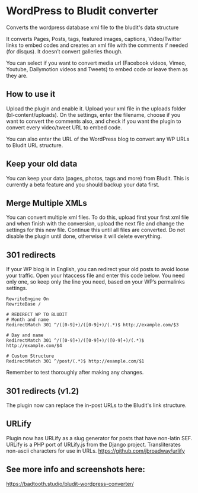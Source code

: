 # WordPress to Bludit converter
Converts the wordpress database xml file to the bludit's data structure

It converts Pages, Posts, tags, featured images, captions, Video/Twitter links to embed codes and creates an xml file 
with the comments if needed (for disqus). It doesn’t convert galleries though. 

You can select if you want to convert media url (Facebook videos, Vimeo, Youtube, Dailymotion videos and Tweets) to embed code 
or leave them as they are.

## How to use it
Upload the plugin and enable it. Upload your xml file in the uploads folder (bl-content/uploads). On the settings, enter the filename, choose if you want to convert the comments also, and check if you want the plugin to convert every video/tweet URL to embed code.

You can also enter the URL of the WordPress blog to convert any WP URLs to Bludit URL structure.

## Keep your old data
You can keep your data (pages, photos, tags and more) from Bludit. This is currently a beta feature and you should backup your data first.

## Merge Multiple XMLs
You can convert multiple xml files. To do this, upload first your first xml file and when finish with the conversion, upload the next file and change the settings for this new file. Continue this until all files are converted. Do not disable the plugin until done, otherwise it will delete everything.

## 301 redirects
If your WP blog is in English, you can redirect your old posts to avoid loose your traffic. Open your htaccess file and enter this code below. You need only one, so keep only the line you need, based on your WP’s permalinks settings.

```
RewriteEngine On
RewriteBase /

# REDIRECT WP TO BLUDIT
# Month and name
RedirectMatch 301 ^/([0-9]+)/([0-9]+)/(.*)$ http://example.com/$3

# Day and name
RedirectMatch 301 ^/([0-9]+)/([0-9]+)/([0-9]+)/(.*)$ http://example.com/$4

# Custom Structure
RedirectMatch 301 ^/post/(.*)$ http://example.com/$1
```

Remember to test thoroughly after making any changes.

## 301 redirects (v1.2)
The plugin now can replace the in-post URLs to the Bludit's link structure.

## URLify
Plugin now has URLify as a slug generator for posts that have non-latin SEF. URLify is a PHP port of URLify.js from the Django project. Transliterates non-ascii characters for use in URLs.
https://github.com/jbroadway/urlify

## See more info and screenshots here:
https://badtooth.studio/bludit-wordpress-converter/

